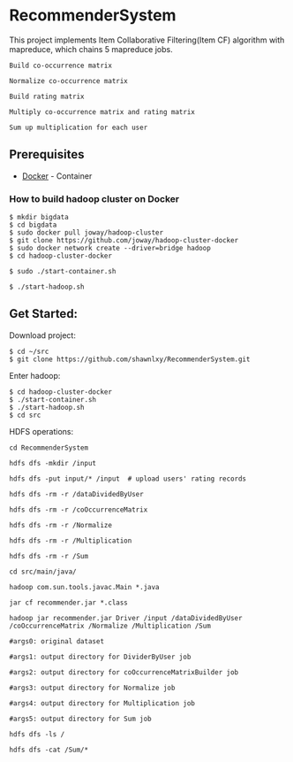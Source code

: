 # RecommenderSystem
This project implements Item Collaborative Filtering(Item CF) algorithm with mapreduce, which chains 5 mapreduce jobs.

```
Build co-occurrence matrix

Normalize co-occurrence matrix

Build rating matrix

Multiply co-occurrence matrix and rating matrix

Sum up multiplication for each user

```
## Prerequisites 

* [Docker](https://docs.docker.com/) - Container

### How to build hadoop cluster on Docker

```
$ mkdir bigdata
$ cd bigdata
$ sudo docker pull joway/hadoop-cluster 
$ git clone https://github.com/joway/hadoop-cluster-docker 
$ sudo docker network create --driver=bridge hadoop 
$ cd hadoop-cluster-docker

$ sudo ./start-container.sh

$ ./start-hadoop.sh
```


## Get Started:
Download project:
```
$ cd ~/src
$ git clone https://github.com/shawnlxy/RecommenderSystem.git
```
Enter hadoop:
```
$ cd hadoop-cluster-docker
$ ./start-container.sh
$ ./start-hadoop.sh
$ cd src
```
HDFS operations:

```
cd RecommenderSystem 

hdfs dfs -mkdir /input

hdfs dfs -put input/* /input  # upload users' rating records

hdfs dfs -rm -r /dataDividedByUser

hdfs dfs -rm -r /coOccurrenceMatrix

hdfs dfs -rm -r /Normalize

hdfs dfs -rm -r /Multiplication

hdfs dfs -rm -r /Sum

cd src/main/java/

hadoop com.sun.tools.javac.Main *.java

jar cf recommender.jar *.class

hadoop jar recommender.jar Driver /input /dataDividedByUser /coOccurrenceMatrix /Normalize /Multiplication /Sum

#args0: original dataset

#args1: output directory for DividerByUser job

#args2: output directory for coOccurrenceMatrixBuilder job

#args3: output directory for Normalize job

#args4: output directory for Multiplication job

#args5: output directory for Sum job

hdfs dfs -ls /

hdfs dfs -cat /Sum/*

```
